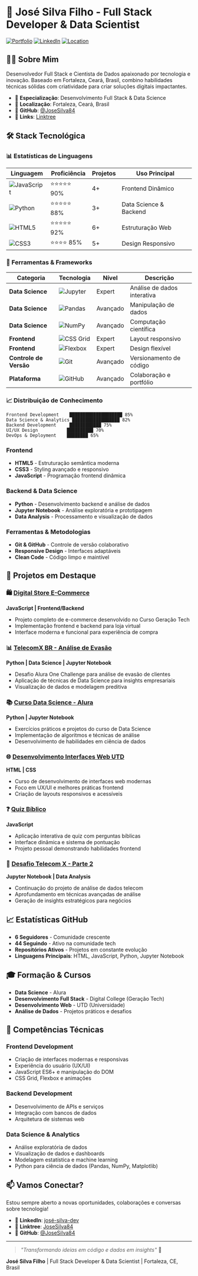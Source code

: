 # 🚀 José Silva Filho - Full Stack Developer & Data Scientist

[![Portfolio](https://img.shields.io/badge/Portfolio-Live-blue?style=for-the-badge)](https://github.com/JoseSilva84)
[![LinkedIn](https://img.shields.io/badge/LinkedIn-Connect-0077B5?style=for-the-badge&logo=linkedin)](https://www.linkedin.com/in/josé-silva-dev/)
[![Location](https://img.shields.io/badge/Location-Fortaleza,%20CE,%20Brasil-green?style=for-the-badge)]()

## 👨‍💻 Sobre Mim

Desenvolvedor Full Stack e Cientista de Dados apaixonado por tecnologia e inovação. Baseado em Fortaleza, Ceará, Brasil, combino habilidades técnicas sólidas com criatividade para criar soluções digitais impactantes.

- 🎯 **Especialização**: Desenvolvimento Full Stack & Data Science
- 📍 **Localização**: Fortaleza, Ceará, Brasil  
- 🌟 **GitHub**: [@JoseSilva84](https://github.com/JoseSilva84)
- 🔗 **Links**: [Linktree](https://linktr.ee/JoseSilva84)

## 🛠️ Stack Tecnológica

### 📊 Estatísticas de Linguagens

| Linguagem | Proficiência | Projetos | Uso Principal |
|-----------|--------------|----------|---------------|
| ![JavaScript](https://img.shields.io/badge/-JavaScript-F7DF1E?style=flat-square&logo=javascript&logoColor=black) | ⭐⭐⭐⭐⭐ 90% | 4+ | Frontend Dinâmico |
| ![Python](https://img.shields.io/badge/-Python-3776AB?style=flat-square&logo=python&logoColor=white) | ⭐⭐⭐⭐⭐ 88% | 3+ | Data Science & Backend |
| ![HTML5](https://img.shields.io/badge/-HTML5-E34F26?style=flat-square&logo=html5&logoColor=white) | ⭐⭐⭐⭐⭐ 92% | 6+ | Estruturação Web |
| ![CSS3](https://img.shields.io/badge/-CSS3-1572B6?style=flat-square&logo=css3&logoColor=white) | ⭐⭐⭐⭐ 85% | 5+ | Design Responsivo |

### 🔧 Ferramentas & Frameworks

| Categoria | Tecnologia | Nível | Descrição |
|-----------|------------|-------|-----------|
| **Data Science** | ![Jupyter](https://img.shields.io/badge/-Jupyter-F37626?style=flat-square&logo=jupyter&logoColor=white) | Expert | Análise de dados interativa |
| **Data Science** | ![Pandas](https://img.shields.io/badge/-Pandas-150458?style=flat-square&logo=pandas&logoColor=white) | Avançado | Manipulação de dados |
| **Data Science** | ![NumPy](https://img.shields.io/badge/-NumPy-013243?style=flat-square&logo=numpy&logoColor=white) | Avançado | Computação científica |
| **Frontend** | ![CSS Grid](https://img.shields.io/badge/-CSS_Grid-1572B6?style=flat-square&logo=css3&logoColor=white) | Expert | Layout responsivo |
| **Frontend** | ![Flexbox](https://img.shields.io/badge/-Flexbox-1572B6?style=flat-square&logo=css3&logoColor=white) | Expert | Design flexível |
| **Controle de Versão** | ![Git](https://img.shields.io/badge/-Git-F05032?style=flat-square&logo=git&logoColor=white) | Avançado | Versionamento de código |
| **Plataforma** | ![GitHub](https://img.shields.io/badge/-GitHub-181717?style=flat-square&logo=github&logoColor=white) | Avançado | Colaboração e portfólio |

### 📈 Distribuição de Conhecimento

```
Frontend Development    ████████████████████ 85%
Data Science & Analytics ██████████████████ 82%
Backend Development     ████████████ 75%
UI/UX Design           ██████████ 70%
DevOps & Deployment    ████████ 65%
```

### Frontend
- **HTML5** - Estruturação semântica moderna
- **CSS3** - Styling avançado e responsivo
- **JavaScript** - Programação frontend dinâmica

### Backend & Data Science
- **Python** - Desenvolvimento backend e análise de dados
- **Jupyter Notebook** - Análise exploratória e prototipagem
- **Data Analysis** - Processamento e visualização de dados

### Ferramentas & Metodologias
- **Git & GitHub** - Controle de versão colaborativo
- **Responsive Design** - Interfaces adaptáveis
- **Clean Code** - Código limpo e maintível

## 🎯 Projetos em Destaque

### 🛍️ [Digital Store E-Commerce](https://github.com/JoseSilva84/projeto-e-commerce-digital-store)
**JavaScript | Frontend/Backend**
- Projeto completo de e-commerce desenvolvido no Curso Geração Tech
- Implementação frontend e backend para loja virtual
- Interface moderna e funcional para experiência de compra

### 📊 [TelecomX BR - Análise de Evasão](https://github.com/JoseSilva84/TelecomX_BR)
**Python | Data Science | Jupyter Notebook**
- Desafio Alura One Challenge para análise de evasão de clientes
- Aplicação de técnicas de Data Science para insights empresariais
- Visualização de dados e modelagem preditiva

### 📚 [Curso Data Science - Alura](https://github.com/JoseSilva84/Curso-de-DATA-SCIENCE-exerc-cio-alura)
**Python | Jupyter Notebook**
- Exercícios práticos e projetos do curso de Data Science
- Implementação de algoritmos e técnicas de análise
- Desenvolvimento de habilidades em ciência de dados

### 🌐 [Desenvolvimento Interfaces Web UTD](https://github.com/JoseSilva84/Curso-desenvolvimento-de-interfaces-web-utd-agosto-2025)
**HTML | CSS**
- Curso de desenvolvimento de interfaces web modernas
- Foco em UX/UI e melhores práticas frontend
- Criação de layouts responsivos e acessíveis

### ❓ [Quiz Bíblico](https://github.com/JoseSilva84/Quiz-de-perguntas-b-blicas)
**JavaScript**
- Aplicação interativa de quiz com perguntas bíblicas
- Interface dinâmica e sistema de pontuação
- Projeto pessoal demonstrando habilidades frontend

### 📱 [Desafio Telecom X - Parte 2](https://github.com/JoseSilva84/Desafio-Telecom-X-parte-2)
**Jupyter Notebook | Data Analysis**
- Continuação do projeto de análise de dados telecom
- Aprofundamento em técnicas avançadas de análise
- Geração de insights estratégicos para negócios

## 📈 Estatísticas GitHub

- **6 Seguidores** - Comunidade crescente
- **44 Seguindo** - Ativo na comunidade tech
- **Repositórios Ativos** - Projetos em constante evolução
- **Linguagens Principais**: HTML, JavaScript, Python, Jupyter Notebook

## 🎓 Formação & Cursos

- **Data Science** - Alura
- **Desenvolvimento Full Stack** - Digital College (Geração Tech)
- **Desenvolvimento Web** - UTD (Universidade)
- **Análise de Dados** - Projetos práticos e desafios

## 🌟 Competências Técnicas

### Frontend Development
- Criação de interfaces modernas e responsivas
- Experiência do usuário (UX/UI)
- JavaScript ES6+ e manipulação do DOM
- CSS Grid, Flexbox e animações

### Backend Development  
- Desenvolvimento de APIs e serviços
- Integração com bancos de dados
- Arquitetura de sistemas web

### Data Science & Analytics
- Análise exploratória de dados
- Visualização de dados e dashboards
- Modelagem estatística e machine learning
- Python para ciência de dados (Pandas, NumPy, Matplotlib)

## 📫 Vamos Conectar?

Estou sempre aberto a novas oportunidades, colaborações e conversas sobre tecnologia!

- 💼 **LinkedIn**: [josé-silva-dev](https://www.linkedin.com/in/josé-silva-dev/)
- 🔗 **Linktree**: [JoseSilva84](https://linktr.ee/JoseSilva84)
- 📧 **GitHub**: [@JoseSilva84](https://github.com/JoseSilva84)

---

> *"Transformando ideias em código e dados em insights"* 🚀

**José Silva Filho** | Full Stack Developer & Data Scientist | Fortaleza, CE, Brasil
